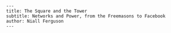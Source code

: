     ---
    title: The Square and the Tower
    subtitle: Networks and Power, from the Freemasons to Facebook
    author: Niall Ferguson
    ---